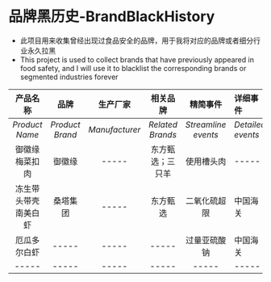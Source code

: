 # 品牌黑历史-BrandBlackHistory
- 此项目用来收集曾经出现过食品安全的品牌，用于我将对应的品牌或者细分行业永久拉黑
- This project is used to collect brands that have previously appeared in food safety, and I will use it to blacklist the corresponding brands or segmented industries forever

| 产品名称 | 品牌 | 生产厂家| 相关品牌 | 精简事件 | 详细事件 |
| :---: | :---: | :---: | :---: | :---: | :--- |
| *Product Name* | *Product Brand* | *Manufacturer* | *Related Brands* | *Streamline events* | *Detailed events* |
| 御徽缘梅菜扣肉 | 御徽缘 | ----- | 东方甄选；三只羊 | 使用槽头肉 | ----- |
| 冻生带头带壳南美白虾 | 桑塔集团 | ----- | 东方甄选 | 二氧化硫超限 | 中国海关 |
| 厄瓜多尔白虾 | ----- | ----- | ----- | 过量亚硫酸钠 | 中国海关 |
| ----- | ----- | ----- | ----- | ----- | ----- | 
